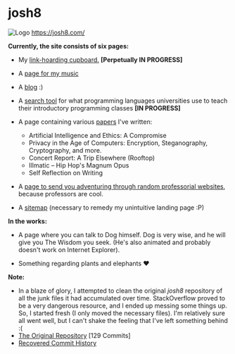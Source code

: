 # josh8
![Logo](https://github.com/joshnatis/josh8/blob/master/favicon3.png)
https://josh8.com/

**Currently, the site consists of six pages:**
* My [link-hoarding cupboard.](https://josh8.com/home) **[Perpetually IN PROGRESS]**

* A [page for my music](https://josh8.com/tunes)

* A [blog](https://josh8.com/blog)  :)

* A [search tool](https://josh8.com/college-langs) for what programming languages universities use to teach their introductory programming classes **[IN PROGRESS]**
    
* A page containing various [papers](https://josh8.com/papers) I've written:
   * Artificial Intelligence and Ethics: A Compromise 
   * Privacy in the Age of Computers: Encryption, Steganography, Cryptography, and more.
   * Concert Report: A Trip Elsewhere (Rooftop)
   * Illmatic – Hip Hop's Magnum Opus
   * Self Reflection on Writing 
   
* A [page to send you adventuring through random professorial websites](https://josh8.com/professors), because professors are cool.
   
* A [sitemap](https://josh8.com/sitemap) (necessary to remedy my unintuitive landing page :P)


**In the works:**
* A page where you can talk to Dog himself. Dog is very wise, and he will give you The Wisdom you seek. (He's also animated and probably doesn't work on Internet Explorer).

* Something regarding plants and elephants ♥

**Note:**
* In a blaze of glory, I attempted to clean the original <i>josh8</i> repository of all the junk files it had accumulated over time. StackOverflow proved to be a very dangerous resource, and I ended up messing some things up. So, I started fresh (I only moved the necessary files). I'm relatively sure all went well, but I can't shake the feeling that I've left something behind :(
* [The Original Repository](https://github.com/joshnatis/josh8-historic) \[129 Commits]
* [Recovered Commit History](landing_page_assets/josh8-git-history.txt)
